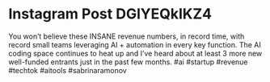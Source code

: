 # Instagram Post DGlYEQkIKZ4

You won’t believe these INSANE revenue numbers, in record time, with record small teams leveraging AI + automation in every key function. The AI coding space continues to heat up and I’ve heard about at least 3 more new well-funded entrants just in the past few months. #ai #startup #revenue #techtok #aitools #sabrinaramonov
